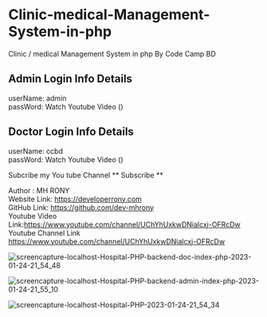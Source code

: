 # Clinic-medical-Management-System-in-php
Clinic / medical Management System in php By Code Camp BD <br/>

## Admin Login Info Details
userName: admin <br/>
passWord: Watch Youtube Video () <br/>

## Doctor Login Info Details <br/>
userName: ccbd <br/>
passWord: Watch Youtube Video ()

Subcribe my You tube Channel ** Subscribe **

Author : MH RONY <br/>
Website Link: https://developerrony.com <br/>
GitHub Link: https://github.com/dev-mhrony <br/>
Youtube Video <br/>
Link:https://www.youtube.com/channel/UChYhUxkwDNialcxj-OFRcDw <br/>
Youtube Channel Link <br/>
https://www.youtube.com/channel/UChYhUxkwDNialcxj-OFRcDw <br/>

![screencapture-localhost-Hospital-PHP-backend-doc-index-php-2023-01-24-21_54_48](https://user-images.githubusercontent.com/78216965/214342824-414b2f18-45df-409e-be9c-81f48da78ddd.png)

![screencapture-localhost-Hospital-PHP-backend-admin-index-php-2023-01-24-21_55_10](https://user-images.githubusercontent.com/78216965/214342871-d3c5a0b0-f101-4b4b-bc4e-4165f7946d72.png)

![screencapture-localhost-Hospital-PHP-2023-01-24-21_54_34](https://user-images.githubusercontent.com/78216965/214342847-4894f773-239d-460d-9435-b13eb6d67181.png)